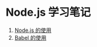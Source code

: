 <!--
 * @Author: SilvesterChiao
 * @Date: 2020-05-09 15:27:37
 * @LastEditors: SilvesterChiao
 * @LastEditTime: 2020-05-11 14:31:10
 -->

# Node.js 学习笔记

1. [Node.js 的使用](/src/docs/nodejs/index.md)
1. [Babel 的使用](/src/docs/babel/index.md)
